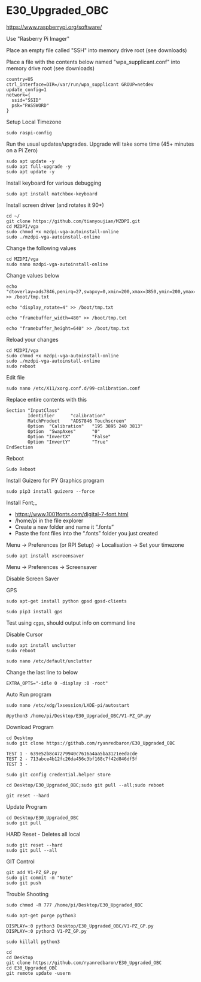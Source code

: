 # E30_Upgraded_OBC
https://www.raspberrypi.org/software/

Use "Rasberry Pi Imager"

Place an empty file called "SSH" into memory drive root (see downloads)

Place a file with the contents below named "wpa_supplicant.conf" into memory drive root (see downloads)
```
country=US
ctrl_interface=DIR=/var/run/wpa_supplicant GROUP=netdev
update_config=1
network={
  ssid="SSID"
  psk="PASSWORD"
}
```

Setup Local Timezone
```
sudo raspi-config
```

Run the usual updates/upgrades. Upgrade will take some time (45+ minutes on a Pi Zero)
```
sudo apt update -y
sudo apt full-upgrade -y
sudo apt update -y
```

Install keyboard for various debugging
```
sudo apt install matchbox-keyboard
```

Install screen driver (and rotates it 90*)
```
cd ~/
git clone https://github.com/tianyoujian/MZDPI.git
cd MZDPI/vga
sudo chmod +x mzdpi-vga-autoinstall-online
sudo ./mzdpi-vga-autoinstall-online
```
Change the following values
```
cd MZDPI/vga
sudo nano mzdpi-vga-autoinstall-online
```
Change values below
```
echo "dtoverlay=ads7846,penirq=27,swapxy=0,xmin=200,xmax=3850,ymin=200,ymax=3850" >> /boot/tmp.txt
```
```
echo "display_rotate=4" >> /boot/tmp.txt
```
```
echo "framebuffer_width=480" >> /boot/tmp.txt
```
```
echo "framebuffer_height=640" >> /boot/tmp.txt
```
Reload your changes
```
cd MZDPI/vga
sudo chmod +x mzdpi-vga-autoinstall-online
sudo ./mzdpi-vga-autoinstall-online
sudo reboot
```

Edit file
```
sudo nano /etc/X11/xorg.conf.d/99-calibration.conf
```
Replace entire contents with this
```
Section "InputClass"
        Identifier      "calibration"
        MatchProduct    "ADS7846 Touchscreen"
        Option  "Calibration"   "195 3895 240 3813"
        Option  "SwapAxes"      "0"
        Option "InvertX"        "False"
        Option "InvertY"        "True"
EndSection
```
Reboot
```
Sudo Reboot
```

Install Guizero for PY Graphics program
```
sudo pip3 install guizero --force
```


Install Font;_
* https://www.1001fonts.com/digital-7-font.html
* /home/pi in the file explorer
* Create a new folder and name it “.fonts”
* Paste the font files into the “.fonts” folder you just created


Menu -> Preferences (or RPI Setup) -> Localisation -> Set your timezone


```
sudo apt install xscreensaver
```
Menu -> Preferences -> Screensaver

Disable Screen Saver


GPS
```
sudo apt-get install python gpsd gpsd-clients
```
```
sudo pip3 install gps
```
Test using ```cgps```, should output info on command line


Disable Cursor
```
sudo apt install unclutter
sudo reboot
```
```
sudo nano /etc/default/unclutter
```
Change the last line to below
```
EXTRA_OPTS="-idle 0 -display :0 -root"
```


Auto Run program
```
sudo nano /etc/xdg/lxsession/LXDE-pi/autostart
```
```
@python3 /home/pi/Desktop/E30_Upgraded_OBC/V1-PZ_GP.py
```

Download Program
```
cd Desktop
sudo git clone https://github.com/ryanredbaron/E30_Upgraded_OBC

TEST 1 - 639e52b8c47279940c7616a4aa5ba3121eedacde
TEST 2 - 713abce4b12fc26da456c3bf168c7f42d846df5f
TEST 3 - 

sudo git config credential.helper store

cd Desktop/E30_Upgraded_OBC;sudo git pull --all;sudo reboot

git reset --hard
```

Update Program
```
cd Desktop/E30_Upgraded_OBC
sudo git pull
```
HARD Reset - Deletes all local
```
sudo git reset --hard
sudo git pull --all
```
GIT Control
```
git add V1-PZ_GP.py
sudo git commit -m "Note"
sudo git push
```
Trouble Shooting
```
sudo chmod -R 777 /home/pi/Desktop/E30_Upgraded_OBC

sudo apt-get purge python3

DISPLAY=:0 python3 Desktop/E30_Upgraded_OBC/V1-PZ_GP.py
DISPLAY=:0 python3 V1-PZ_GP.py

sudo killall python3

cd
cd Desktop
git clone https://github.com/ryanredbaron/E30_Upgraded_OBC
cd E30_Upgraded_OBC
git remote update -usern
```

